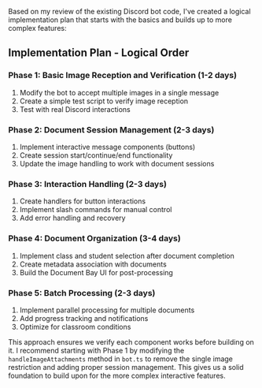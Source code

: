 Based on my review of the existing Discord bot code, I've created a logical implementation plan that starts with the basics and builds up to more complex features:

## Implementation Plan - Logical Order

### Phase 1: Basic Image Reception and Verification (1-2 days)
1. Modify the bot to accept multiple images in a single message
2. Create a simple test script to verify image reception
3. Test with real Discord interactions

### Phase 2: Document Session Management (2-3 days)
1. Implement interactive message components (buttons)
2. Create session start/continue/end functionality
3. Update the image handling to work with document sessions

### Phase 3: Interaction Handling (2-3 days)
1. Create handlers for button interactions
2. Implement slash commands for manual control
3. Add error handling and recovery

### Phase 4: Document Organization (3-4 days)
1. Implement class and student selection after document completion
2. Create metadata association with documents
3. Build the Document Bay UI for post-processing

### Phase 5: Batch Processing (2-3 days)
1. Implement parallel processing for multiple documents
2. Add progress tracking and notifications
3. Optimize for classroom conditions

This approach ensures we verify each component works before building on it. I recommend starting with Phase 1 by modifying the `handleImageAttachments` method in `bot.ts` to remove the single image restriction and adding proper session management. This gives us a solid foundation to build upon for the more complex interactive features.